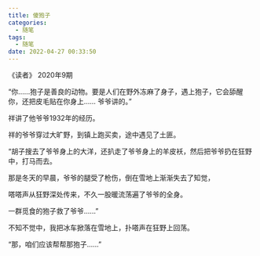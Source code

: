 ```yaml
---
title: 傻狍子
categories:
  - 随笔
tags:
  - 随笔
date: 2022-04-27 00:33:50
---
```

《读者》 2020年9期
<!-- more -->
“你……狍子是善良的动物。要是人们在野外冻麻了身子，遇上狍子，它会舔醒你，还把皮毛贴在你身上…… 爷爷讲的。”

祥讲了他爷爷1932年的经历。

祥的爷爷穿过大旷野，到镇上跑买卖，途中遇见了土匪。

“胡子搜去了爷爷身上的大洋，还扒走了爷爷身上的羊皮袄，然后把爷爷扔在狂野中，打马而去。

那是冬天的早晨，爷爷的腿受了枪伤，倒在雪地上渐渐失去了知觉，

嗒嗒声从狂野深处传来，不久一股暖流荡遍了爷爷的全身。

一群觅食的狍子救了爷爷......”

不知不觉中，我把冰车掀落在雪地上，扑嗒声在狂野上回荡。

“那，咱们应该帮帮那狍子......”